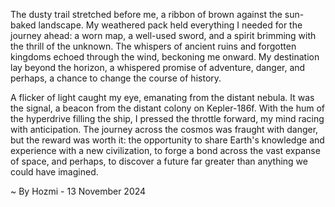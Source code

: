 
The dusty trail stretched before me, a ribbon of brown against the sun-baked landscape. My weathered pack held everything I needed for the journey ahead: a worn map, a well-used sword, and a spirit brimming with the thrill of the unknown. The whispers of ancient ruins and forgotten kingdoms echoed through the wind, beckoning me onward. My destination lay beyond the horizon, a whispered promise of adventure, danger, and perhaps, a chance to change the course of history.

A flicker of light caught my eye, emanating from the distant nebula. It was the signal, a beacon from the distant colony on Kepler-186f. With the hum of the hyperdrive filling the ship, I pressed the throttle forward, my mind racing with anticipation.  The journey across the cosmos was fraught with danger, but the reward was worth it: the opportunity to share Earth's knowledge and experience with a new civilization, to forge a bond across the vast expanse of space, and perhaps, to discover a future far greater than anything we could have imagined. 

~ By Hozmi - 13 November 2024
